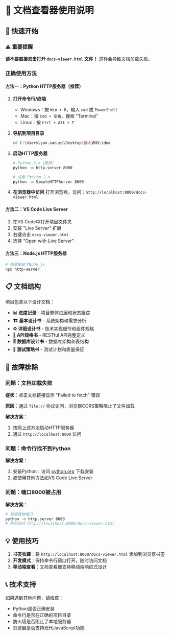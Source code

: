 # 📖 文档查看器使用说明

## 🚀 快速开始

### ⚠️ 重要提醒
**请不要直接双击打开 `docs-viewer.html` 文件！** 这样会导致文档加载失败。

### 正确使用方法

#### 方法一：Python HTTP服务器（推荐）

1. **打开命令行/终端**
   - Windows：按 `Win + R`，输入 `cmd` 或 `PowerShell`
   - Mac：按 `Cmd + 空格`，搜索 "Terminal"
   - Linux：按 `Ctrl + Alt + T`

2. **导航到项目目录**
   ```bash
   cd C:\Users\yan.sanuei\Desktop\個人資料\idea
   ```

3. **启动HTTP服务器**
   ```bash
   # Python 3.x（推荐）
   python -m http.server 8000
   
   # 或者 Python 2.x
   python -m SimpleHTTPServer 8000
   ```

4. **在浏览器中访问**
   打开浏览器，访问：`http://localhost:8000/docs-viewer.html`

#### 方法二：VS Code Live Server

1. 在VS Code中打开项目文件夹
2. 安装 "Live Server" 扩展
3. 右键点击 `docs-viewer.html`
4. 选择 "Open with Live Server"

#### 方法三：Node.js HTTP服务器

```bash
# 如果安装了Node.js
npx http-server
```

## 📋 文档结构

项目包含以下设计文档：

- **📊 进度记录** - 项目整体进展和状态跟踪
- **🏗️ 基本设计书** - 系统架构和需求分析
- **⚙️ 详细设计书** - 技术实现细节和组件规格
- **🔄 API规格书** - RESTful API完整定义
- **🗄️ 数据库设计书** - 数据库架构和表结构
- **🧪 测试策略书** - 测试计划和质量保证

## 🔧 故障排除

### 问题：文档加载失败
**症状**：点击文档链接显示 "Failed to fetch" 错误

**原因**：通过 `file://` 协议访问，浏览器CORS策略阻止了文件加载

**解决方案**：
1. 按照上述方法启动HTTP服务器
2. 通过 `http://localhost:8000` 访问

### 问题：命令行找不到Python
**解决方案**：
1. 安装Python：访问 [python.org](https://python.org) 下载安装
2. 或使用其他方法如VS Code Live Server

### 问题：端口8000被占用
**解决方案**：
```bash
# 使用其他端口
python -m http.server 8080
# 然后访问 http://localhost:8080/docs-viewer.html
```

## 💡 使用技巧

1. **书签收藏**：将 `http://localhost:8000/docs-viewer.html` 添加到浏览器书签
2. **开发模式**：保持命令行窗口打开，随时访问文档
3. **移动端查看**：文档查看器支持移动端响应式设计

## 📞 技术支持

如果遇到其他问题，请检查：
- Python是否正确安装
- 命令行是否在正确的项目目录
- 防火墙是否阻止了本地服务器
- 浏览器是否支持现代JavaScript功能 